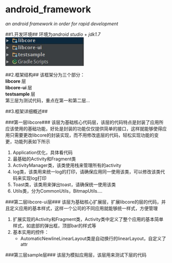 # android_framework #
<em>an android framework in order for rapid development</em>

##1.开发环境##
环境为*android studio* + *jdk1.7*<br/>
![framework](./markdown_image/framework.png "framework")<br/>

##2.框架结构##
该框架分为三个部分：<br/>
<strong> libcore </strong>层<br/>
<strong> libcore-ui </strong>层<br/>
<strong> testsample </strong>层<br/>
第三层为测试代码，重点在第一和第二层...<br/>

##3.框架详细概述##

###第一层libcore###
该层为基础核心代码层，该层的代码特点是封装了应用所应该使用的基础功能，好处是封装的功能仅仅提供简单的接口，这样就能够使得应用只需要更改libcore的封装实现，而不用修改底层的代码，轻松实现功能的变更，功能列表如下所示

<ol>
<li>Application优化，具体看代码</li>
<li>最基础的Activity和Fragment类</li>
<li>ActivityManager类，该类使用栈来管理所有的activity</li>
<li>log类，该类用来统一log的打印，请确保应用同一使用该类，可以修改该类代码来实现log打印</li>
<li>Toast类，该类用来弹出toast，请确保统一使用该类</li>
<li>Utils类，分为CommonUtils，BitmapUtils....</li>
</ol>

###第二层libcore-ui层###
该层为基础核心扩展层，扩展libcore的层的代码，并且定义应用的基本样式，这样一个公司的不同应用就能够统一样式，方便管理

<ol>
<li>扩展实现的Activity和Fragment类，Activity类中定义了整个应用的基本简单样式，如底部的弹出框，顶部bar的样式等</li>
<li>基本实用的控件：
<ul>
<li>AutomaticNewlineLinearLayout类是自动换行的linearLayout，自定义了attr</li>
</ul>
</li>
</ol>

###第三层sample层###
该层为模拟应用层，该层用来测试下层的代码
